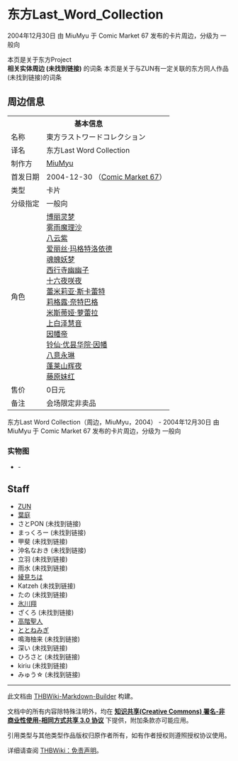 # 东方Last_Word_Collection

<!-- source html: G:\repos\THBWiki-Markdown-Builder\THBWikiMarkdown\Temp\main\4\4c\ns0%3A%E4%B8%9C%E6%96%B9Last_Word_Collection.html -->

2004年12月30日 由 MiuMyu 于 Comic Market 67 发布的卡片周边，分级为 一般向

本页是关于东方Project  
 **相关实体周边 (未找到链接)** 的词条
本页是关于与ZUN有一定关联的东方同人作品 (未找到链接)的词条

## 周边信息

<table><tbody><tr><th colspan="2">基本信息</th></tr><tr><td class="label">名称</td><td> 東方ラストワードコレクション </td></tr><tr><td class="label">译名</td><td> 东方Last Word Collection </td></tr><tr><td class="label">制作方</td><td><a href="./MiuMyu.md" title="MiuMyu">MiuMyu</a></td></tr><tr><td class="label">首发日期</td><td>2004-12-30&#160;（<a href="/展会作品列表?e=Comic+Market%2367">Comic Market 67</a>）</td></tr><tr><td class="label">类型</td><td>卡片</td></tr><tr><td class="label">分级指定</td><td>一般向</td></tr><tr><td class="label">角色</td><td><a href="./博丽灵梦.md" title="博丽灵梦">博丽灵梦</a><br><a href="./雾雨魔理沙.md" title="雾雨魔理沙">雾雨魔理沙</a><br><a href="./八云紫.md" title="八云紫">八云紫</a><br><a href="./爱丽丝·玛格特洛依德.md" title="爱丽丝·玛格特洛依德">爱丽丝·玛格特洛依德</a><br><a href="./魂魄妖梦.md" title="魂魄妖梦">魂魄妖梦</a><br><a href="./西行寺幽幽子.md" title="西行寺幽幽子">西行寺幽幽子</a><br><a href="/%E5%8D%81%E5%85%AD%E5%A4%9C%E5%92%B2%E5%A4%9C" title="十六夜咲夜">十六夜咲夜</a><br><a href="./蕾米莉亚·斯卡蕾特.md" title="蕾米莉亚·斯卡蕾特">蕾米莉亚·斯卡蕾特</a><br><a href="./莉格露·奈特巴格.md" title="莉格露·奈特巴格">莉格露·奈特巴格</a><br><a href="./米斯蒂娅·萝蕾拉.md" title="米斯蒂娅·萝蕾拉">米斯蒂娅·萝蕾拉</a><br><a href="./上白泽慧音.md" title="上白泽慧音">上白泽慧音</a><br><a href="./因幡帝.md" title="因幡帝">因幡帝</a><br><a href="./铃仙·优昙华院·因幡.md" title="铃仙·优昙华院·因幡">铃仙·优昙华院·因幡</a><br><a href="./八意永琳.md" title="八意永琳">八意永琳</a><br><a href="./蓬莱山辉夜.md" title="蓬莱山辉夜">蓬莱山辉夜</a><br><a href="./藤原妹红.md" title="藤原妹红">藤原妹红</a></td></tr><tr><td class="label">售价</td><td>0日元</td></tr><tr><td class="label">备注</td><td>会场限定非卖品</td></tr></tbody></table>

东方Last Word Collection（周边，MiuMyu，2004） - 2004年12月30日 由 MiuMyu 于 Comic Market 67 发布的卡片周边，分级为 一般向

### 实物图
- [](./文件-东方Last_Word_Collection.jpg.md)- [](./文件-梦符「幻想一重」（Last_Word_Collection）.jpg.md)


## Staff
- [ZUN](./ZUN.md)
- [葉庭](./葉庭.md)
- さとPON (未找到链接)
- まっくろー (未找到链接)
- 甲斐 (未找到链接)
- 沖名なおき (未找到链接)
- 立羽 (未找到链接)
- 雨水 (未找到链接)
- [綾見ちは](./綾見ちは.md)
- Katzeh (未找到链接)
- たの (未找到链接)
- [氷川翔](./氷川翔.md)
- ざくろ (未找到链接)
- [高階聖人](./高階聖人.md)
- [ととねみぎ](./ととねみぎ.md)
- 鳴海柚来 (未找到链接)
- 深い (未找到链接)
- ひろさと (未找到链接)
- kiriu (未找到链接)
- みゅう☆ (未找到链接)





---

此文档由 [THBWiki-Markdown-Builder](https://github.com/Delsin-Yu/THBWiki-Markdown-Builder) 构建。

文档中的所有内容除特殊注明外，均在 [**知识共享(Creative Commons) 署名-非商业性使用-相同方式共享 3.0 协议**](https://creativecommons.org/licenses/by-sa/3.0/deed.zh-hans) 下提供，附加条款亦可能应用。

引用类型与其他类型作品版权归原作者所有，如有作者授权则遵照授权协议使用。

详细请查阅 [THBWiki：免责声明](https://thbwiki.cc/THBWiki:%E5%85%8D%E8%B4%A3%E5%A3%B0%E6%98%8E)。

